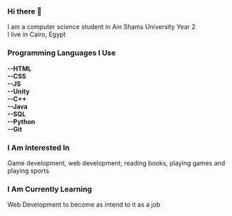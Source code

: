### Hi there 👋
I am a computer science student in Ain Shams University Year 2  
I live in Cairo, Egypt
### Programming Languages I Use
**--HTML**  
**--CSS**  
**--JS**  
**--Unity**  
**--C++**  
**--Java**  
**--SQL**  
**--Python**  
**--Git**  
### I Am Interested In
Game development, web development, reading books, playing games and playing sports
### I Am Currently Learning
Web Development to become as intend to it as a job


<!--
**MohamedAbdelAleem-cs/MohamedAbdelAleem-cs** is a ✨ _special_ ✨ repository because its `README.md` (this file) appears on your GitHub profile.

Here are some ideas to get you started:

- 🔭 I’m currently working on ...
- 🌱 I’m currently learning ...
- 👯 I’m looking to collaborate on ...
- 🤔 I’m looking for help with ...
- 💬 Ask me about ...
- 📫 How to reach me: ...
- 😄 Pronouns: ...
- ⚡ Fun fact: ...
-->
